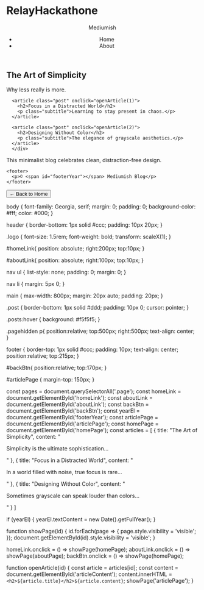 # RelayHackathone


<!DOCTYPE html>
<html lang="en">
<head>
  <meta charset="UTF-8">
  <meta name="viewport" content="width=device-width, initial-scale=1.0">
  <title>Mediumish Blog</title>
  <link rel="stylesheet" href="style.css">
</head>
<body>
  <header>
    <div class="logo">Mediumish</div>
    <nav>
      <ul>
        <li><a id="homeLink">Home</a></li>
        <li><a id="aboutLink">About</a></li>
      </ul>
    </nav>
  </header>

  <main  id="homePage" class="page">
    <section class="posts">
        <div id="articleContent">
      <article class="post" onclick="openArticle(0)">
        <h2>The Art of Simplicity</h2>
        <p class="subtitle">Why less really is more.</p>
      </article>

      <article class="post" onclick="openArticle(1)">
        <h2>Focus in a Distracted World</h2>
        <p class="subtitle">Learning to stay present in chaos.</p>
      </article>

      <article class="post" onclick="openArticle(2)">
        <h2>Designing Without Color</h2>
        <p class="subtitle">The elegance of grayscale aesthetics.</p>
      </article>
      </div>
  </main>

  <section id="aboutLink" class="pagehidden">
    <p>This minimalist blog celebrates clean, distraction-free design.</p>
  </section>

  <section id="articlePage" class="page hidden">
    
    <footer>
      <p>© <span id="footerYear"></span> Mediumish Blog</p>
    </footer>
  </section>
   <button id="backBtn">← Back to Home</button>

  <script src="script.js"></script>
</body>
</html>

body {
  font-family: Georgia, serif;
  margin: 0;
  padding: 0;
  background-color: #fff;
  color: #000;
}

header {
  border-bottom: 1px solid #ccc;
  padding: 10px 20px;
}

.logo {
  font-size: 1.5rem;
  font-weight: bold;
  transform: scaleX(1);
}

#homeLink{
    position: absolute;
    right:200px;
    top:10px;
}

#aboutLink{
    position: absolute;
    right:100px;
    top:10px;
}

nav ul {
  list-style: none;
  padding: 0;
  margin: 0;
}

nav li {
  margin: 5px 0;
}

main {
  max-width: 800px;
  margin: 20px auto;
  padding: 20px;
}

.post {
  border-bottom: 1px solid #ddd;
  padding: 10px 0;
  cursor: pointer;
}

.posts:hover {
  background: #f5f5f5;
}

.pagehidden p{
  position:relative;
  top:500px;
  right:500px;
  text-align: center;
}

footer {
  border-top: 1px solid #ccc;
  padding: 10px;
  text-align: center;
  position:relative;
     top:215px;
}

#backBtn{
     position:relative;
     top:170px;
}

#articlePage {
  margin-top: 150px;
}


const pages = document.querySelectorAll('.page');
const homeLink = document.getElementById('homeLink');
const aboutLink = document.getElementById('aboutLink');
const backBtn = document.getElementById('backBtn');
const yearEl = document.getElementById('footerYear');
const articlePage = document.getElementById('articlePage');
const homePage = document.getElementById('homePage');
const articles = [
  {
    title: "The Art of Simplicity",
    content: "<p>Simplicity is the ultimate sophistication...</p>"
  },
  {
    title: "Focus in a Distracted World",
    content: "<p>In a world filled with noise, true focus is rare...</p>"
  },
  {
    title: "Designing Without Color",
    content: "<p>Sometimes grayscale can speak louder than colors...</p>"
  }
]

if (yearEl) {
  yearEl.textContent = new Date().getFullYear();
}

function showPage(id) {
  id.forEach(page => {
    page.style.visibility = 'visible';
  });
  document.getElementById(id).style.visibility = 'visible';
}

homeLink.onclick = () => showPage(homePage);
aboutLink.onclick = () => showPage(aboutPage);
backBtn.onclick = () => showPage(homePage);

function openArticle(id) {
  const article = articles[id];
  const content = document.getElementById('articleContent');
  content.innerHTML = `<h2>${article.title}</h2>${article.content}`;
  showPage('articlePage');
}
